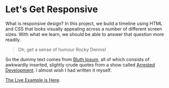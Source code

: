 # Let's Get Responsive

What is responsive design? In this project, we build a timeline using HTML and CSS that looks visually appealing across a number of different screen sizes. With what we learn, we should be able to answer that question more readily.

> Oh, get a sense of humour Rocky Dennis!

So the dummy text comes from [Bluth Ipsum](http://bluthipsum.com/), all of which consists of awkwardly inserted, slightly crude quotes from a show called [Arrested Development](https://en.wikipedia.org/wiki/Arrested_Development_(TV_series)). I almost wish I had written it myself.

[The Live Example is Here](http://tiy-ikennaugwuh-responsive-design.surge.sh).
